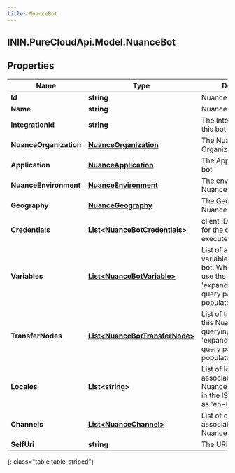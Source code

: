 ```yaml
---
title: NuanceBot
---
```

## ININ.PureCloudApi.Model.NuanceBot

## Properties

|Name | Type | Description | Notes|
|------------ | ------------- | ------------- | -------------|
| **Id** | **string** | Nuance bot Id | |
| **Name** | **string** | Nuance bot name | |
| **IntegrationId** | **string** | The Integration Id for this bot | |
| **NuanceOrganization** | [**NuanceOrganization**](NuanceOrganization.html) | The Nuance Organization for this bot | |
| **Application** | [**NuanceApplication**](NuanceApplication.html) | The Application for this bot | |
| **NuanceEnvironment** | [**NuanceEnvironment**](NuanceEnvironment.html) | The environment of the Nuance bot | |
| **Geography** | [**NuanceGeography**](NuanceGeography.html) | The Geography of the Nuance bot | |
| **Credentials** | [**List&lt;NuanceBotCredentials&gt;**](NuanceBotCredentials.html) | client ID/Secret objects for the credentials that execute this Nuance bot | [optional] |
| **Variables** | [**List&lt;NuanceBotVariable&gt;**](NuanceBotVariable.html) | List of available variables in this Nuance bot.  When querying, use the &#39;expand&#x3D;variables&#39; query param to populate this value | [optional] |
| **TransferNodes** | [**List&lt;NuanceBotTransferNode&gt;**](NuanceBotTransferNode.html) | List of transferNodes in this Nuance bot.  When querying, use the &#39;expand&#x3D;transferNodes&#39; query param to populate this value | [optional] |
| **Locales** | **List&lt;string&gt;** | List of locales associated with this Nuance bot.  Generally in the ISO format such as &#39;en-US&#39; | [optional] |
| **Channels** | [**List&lt;NuanceChannel&gt;**](NuanceChannel.html) | List of channels associated with this Nuance bot. | [optional] |
| **SelfUri** | **string** | The URI for this object | [optional] |
{: class="table table-striped"}


